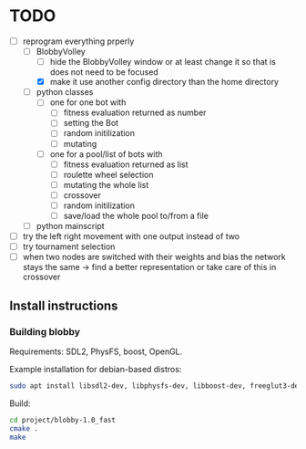 # TODO

* [ ] reprogram everything prperly
  * [ ] BlobbyVolley
    * [ ] hide the BlobbyVolley window or at least change it so that is does not need to be focused
    * [x] make it use another config directory than the home directory
  * [ ] python classes
    * [ ] one for one bot with
      * [ ] fitness evaluation returned as number
      * [ ] setting the Bot
      * [ ] random initilization
      * [ ] mutating
    * [ ] one for a pool/list of bots with
      * [ ] fitness evaluation returned as list
      * [ ] roulette wheel selection
      * [ ] mutating the whole list
      * [ ] crossover
      * [ ] random initilization
      * [ ] save/load the whole pool to/from a file
  * [ ] python mainscript
* [ ] try the left right movement with one output instead of two
* [ ] try tournament selection
* [ ] when two nodes are switched with their weights and bias the network stays the same -> find a better representation or take care of this in crossover

## Install instructions
### Building blobby
Requirements: SDL2, PhysFS, boost, OpenGL.

Example installation for debian-based distros:
```bash
sudo apt install libsdl2-dev, libphysfs-dev, libboost-dev, freeglut3-dev
```

Build:
```bash
cd project/blobby-1.0_fast
cmake .
make
```
